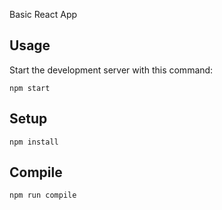 Basic React App

Usage
---
 
Start the development server with this command:
 
```
npm start
```


Setup
---
 
```
npm install
```

Compile
---
 
```
npm run compile
```